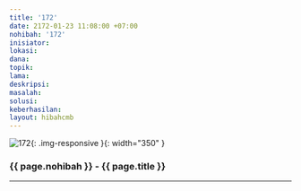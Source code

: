 ```yaml
---
title: '172'
date: 2172-01-23 11:08:00 +07:00
nohibah: '172'
inisiator: 
lokasi: 
dana: 
topik: 
lama: 
deskripsi: 
masalah: 
solusi: 
keberhasilan: 
layout: hibahcmb
---
```


![172](/static/img/hibahcmb/172.png){: .img-responsive }{: width="350" }

### {{ page.nohibah }} - {{ page.title }}

---

